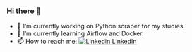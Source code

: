 ### Hi there 👋


- 🔭 I’m currently working on Python scraper for my studies.
- 🌱 I’m currently learning Airflow and Docker.
- 📫 How to reach me: [![Linkedin](https://i.stack.imgur.com/gVE0j.png) LinkedIn](https://www.linkedin.com/in/588874nj6/)

